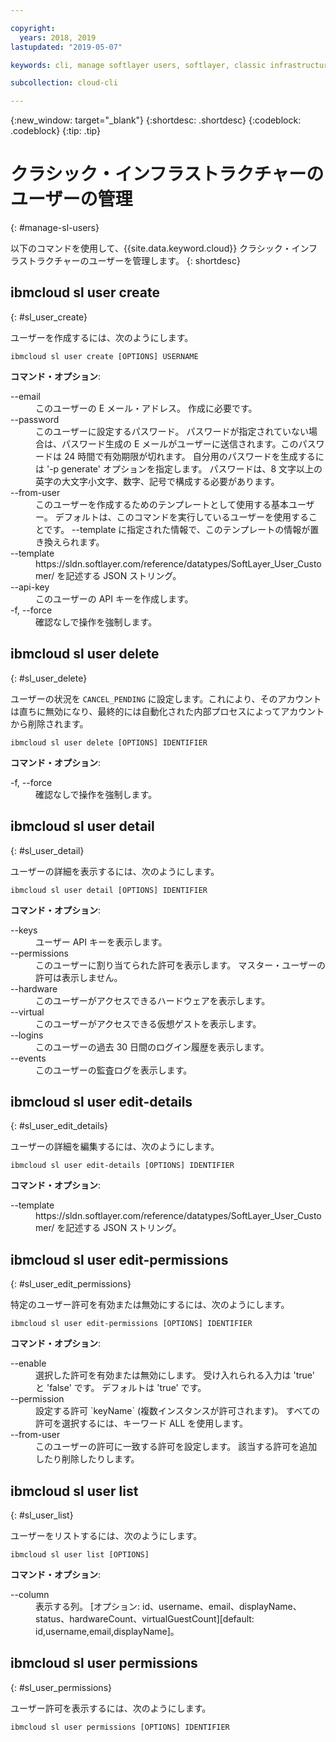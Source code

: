 ```yaml
---

copyright:
  years: 2018, 2019
lastupdated: "2019-05-07"

keywords: cli, manage softlayer users, softlayer, classic infrastructure, user management, ibmcloud sl user

subcollection: cloud-cli

---
```


{:new_window: target="_blank"}
{:shortdesc: .shortdesc}
{:codeblock: .codeblock}
{:tip: .tip}

# クラシック・インフラストラクチャーのユーザーの管理
{: #manage-sl-users}

以下のコマンドを使用して、{{site.data.keyword.cloud}} クラシック・インフラストラクチャーのユーザーを管理します。
{: shortdesc}

## ibmcloud sl user create 
{: #sl_user_create} 

ユーザーを作成するには、次のようにします。
```
ibmcloud sl user create [OPTIONS] USERNAME
```

<strong>コマンド・オプション</strong>:
<dl>
<dt>--email</dt>
<dd>このユーザーの E メール・アドレス。 作成に必要です。</dd>
<dt>--password</dt>
<dd>このユーザーに設定するパスワード。 パスワードが指定されていない場合は、パスワード生成の E メールがユーザーに送信されます。このパスワードは 24 時間で有効期限が切れます。 自分用のパスワードを生成するには '-p generate' オプションを指定します。 パスワードは、8 文字以上の英字の大文字小文字、数字、記号で構成する必要があります。</dd>
<dt>--from-user</dt>
<dd>このユーザーを作成するためのテンプレートとして使用する基本ユーザー。 デフォルトは、このコマンドを実行しているユーザーを使用することです。 --template に指定された情報で、このテンプレートの情報が置き換えられます。</dd>
<dt>--template</dt>
<dd>https://sldn.softlayer.com/reference/datatypes/SoftLayer_User_Customer/ を記述する JSON ストリング。</dd>
<dt>--api-key</dt>
<dd>このユーザーの API キーを作成します。</dd>
<dt>-f, --force</dt>
<dd>確認なしで操作を強制します。</dd>
</dl>


## ibmcloud sl user delete 
{: #sl_user_delete} 

ユーザーの状況を `CANCEL_PENDING` に設定します。これにより、そのアカウントは直ちに無効になり、最終的には自動化された内部プロセスによってアカウントから削除されます。
```
ibmcloud sl user delete [OPTIONS] IDENTIFIER
```

<strong>コマンド・オプション</strong>:
<dl>
<dt>-f, --force</dt>
<dd>確認なしで操作を強制します。</dd>
</dl>

## ibmcloud sl user detail 
{: #sl_user_detail} 

ユーザーの詳細を表示するには、次のようにします。
```
ibmcloud sl user detail [OPTIONS] IDENTIFIER
```

<strong>コマンド・オプション</strong>:
<dl>
<dt>--keys</dt>
<dd>ユーザー API キーを表示します。</dd>
<dt>--permissions</dt>
<dd>このユーザーに割り当てられた許可を表示します。 マスター・ユーザーの許可は表示しません。</dd>
<dt>--hardware</dt>
<dd>このユーザーがアクセスできるハードウェアを表示します。</dd>
<dt>--virtual</dt>
<dd>このユーザーがアクセスできる仮想ゲストを表示します。</dd>
<dt>--logins</dt>
<dd>このユーザーの過去 30 日間のログイン履歴を表示します。</dd>
<dt>--events</dt>
<dd>このユーザーの監査ログを表示します。</dd>
</dl>

## ibmcloud sl user edit-details 
{: #sl_user_edit_details} 

ユーザーの詳細を編集するには、次のようにします。
```
ibmcloud sl user edit-details [OPTIONS] IDENTIFIER
```

<strong>コマンド・オプション</strong>:
<dl>
<dt>--template</dt>
<dd>https://sldn.softlayer.com/reference/datatypes/SoftLayer_User_Customer/ を記述する JSON ストリング。</dd>
</dl>

## ibmcloud sl user edit-permissions 
{: #sl_user_edit_permissions} 

特定のユーザー許可を有効または無効にするには、次のようにします。
```
ibmcloud sl user edit-permissions [OPTIONS] IDENTIFIER
```

<strong>コマンド・オプション</strong>:
<dl>
<dt>--enable</dt>
<dd>選択した許可を有効または無効にします。 受け入れられる入力は 'true' と 'false' です。 デフォルトは 'true' です。</dd>
<dt>--permission</dt>
<dd>設定する許可 `keyName` (複数インスタンスが許可されます)。 すべての許可を選択するには、キーワード ALL を使用します。</dd>
<dt>--from-user</dt>
<dd>このユーザーの許可に一致する許可を設定します。 該当する許可を追加したり削除したりします。</dd>
</dl>

## ibmcloud sl user list 
{: #sl_user_list} 

ユーザーをリストするには、次のようにします。
```
ibmcloud sl user list [OPTIONS]
```

<strong>コマンド・オプション</strong>:
<dl>
<dt>--column</dt>
<dd>表示する列。 [オプション: id、username、email、displayName、status、hardwareCount、virtualGuestCount][default: id,username,email,displayName]。</dd>
</dl>

## ibmcloud sl user permissions 
{: #sl_user_permissions} 

ユーザー許可を表示するには、次のようにします。
```
ibmcloud sl user permissions [OPTIONS] IDENTIFIER
```

